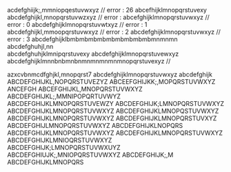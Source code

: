 acdefghiijk;,mmniopqestuvwxyz // error : 26 
abcefhijklmnopqrstuvexy
abcdefghijkl,mnopqrstuvwzxyz // error : 
abcefghijklmnopqrstuvwxyz // error : 0
abcdefghijklmnopqrstuvwtxyz // error : 1
abcdefghijkl,mmoopqrstuvwxyz // error : 2 
abcdefghijklmnopqrstuvwxyz // error : 3
abcdefghijklbmbmbmbmbmbmbmbmbmbmnmnmn
abcdefghuhjl,nn\
abcdefghuhjklmnipqrstuvexy
abcdefghijklmnopqrstuvewxyz
abcdefghijklmnnbnbmnbnmnmnmnmnmnopqrstuvexyz //

azxcvbnmcdfghjkl,mnopqrst7
abcdefghijklmnopqrstuvwxyz 
abcdefghijk
ABCDEFGHIJKL,NOPQRSTUVEZYZ 
ABCEEFGHIJKK;,MOPQRSTUVWXYZ
ANCEFGH
ABCEFGHIJKL,MNOPQRSTUVWXYZ ABCDEFGHIJKL;,MMNIPOPQRTUVWYZ
ABCDEFGHIJKLMNOPQRSTUVEWZY
ABCDEFGHIJK;LMNOPQRSTUVWXYZ
ABCDEFGHIJKLMNOPQRSTUVWXYZ
ABCDEFGHIJKLMNOPQSTUVWXYZ
ABCDEFGHIJKLMNOPQRSTUVWXYZ
ABCDEFGHIJKLMNOPQRSTUVXYZ
ABCDEFGHIJLMNOPQRSTUVWXYZ
ABCDEFGHIJKLNOPQRS 
ABCDEFGHIJKLMNOPQRSTUVWXYZ
ABCDEFGHIJKLMNOPQRSTUVWXYZ
ABCDEFGHIJKLMNIOQRSTUVWXYZ
ABCDEFGHIJK;LMNOPQRSTUVWXUYZ
ABCDEFGHIUJK;,MNIOPQRSTUVWXYZ
ABCDEFGHIJK;,M
ABCDEFGHIJKLMNOPQRS
